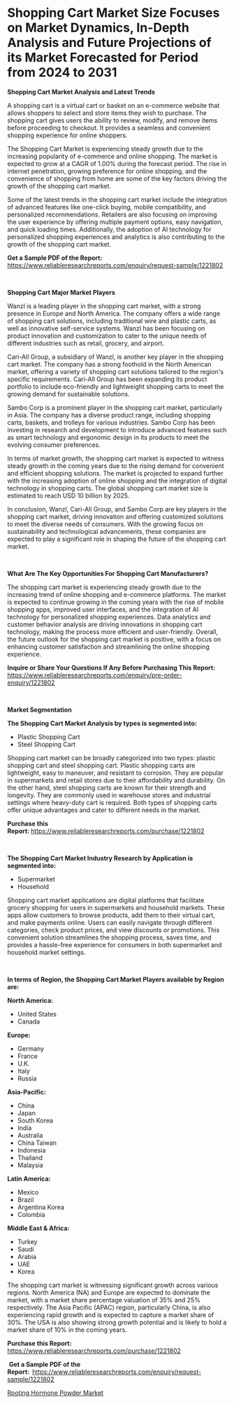 <p><h1>Shopping Cart Market Size Focuses on Market Dynamics, In-Depth Analysis and Future Projections of its Market Forecasted for Period from 2024 to 2031</h1></p><p><strong>Shopping Cart Market Analysis and Latest Trends</strong></p>
<p><p>A shopping cart is a virtual cart or basket on an e-commerce website that allows shoppers to select and store items they wish to purchase. The shopping cart gives users the ability to review, modify, and remove items before proceeding to checkout. It provides a seamless and convenient shopping experience for online shoppers.</p><p>The Shopping Cart Market is experiencing steady growth due to the increasing popularity of e-commerce and online shopping. The market is expected to grow at a CAGR of 1.00% during the forecast period. The rise in internet penetration, growing preference for online shopping, and the convenience of shopping from home are some of the key factors driving the growth of the shopping cart market.</p><p>Some of the latest trends in the shopping cart market include the integration of advanced features like one-click buying, mobile compatibility, and personalized recommendations. Retailers are also focusing on improving the user experience by offering multiple payment options, easy navigation, and quick loading times. Additionally, the adoption of AI technology for personalized shopping experiences and analytics is also contributing to the growth of the shopping cart market.</p></p>
<p><strong>Get a Sample PDF of the Report:&nbsp;</strong> <a href="https://www.reliableresearchreports.com/enquiry/request-sample/1221802">https://www.reliableresearchreports.com/enquiry/request-sample/1221802</a></p>
<p>&nbsp;</p>
<p><strong>Shopping Cart Major Market Players</strong></p>
<p><p>Wanzl is a leading player in the shopping cart market, with a strong presence in Europe and North America. The company offers a wide range of shopping cart solutions, including traditional wire and plastic carts, as well as innovative self-service systems. Wanzl has been focusing on product innovation and customization to cater to the unique needs of different industries such as retail, grocery, and airport.</p><p>Cari-All Group, a subsidiary of Wanzl, is another key player in the shopping cart market. The company has a strong foothold in the North American market, offering a variety of shopping cart solutions tailored to the region's specific requirements. Cari-All Group has been expanding its product portfolio to include eco-friendly and lightweight shopping carts to meet the growing demand for sustainable solutions.</p><p>Sambo Corp is a prominent player in the shopping cart market, particularly in Asia. The company has a diverse product range, including shopping carts, baskets, and trolleys for various industries. Sambo Corp has been investing in research and development to introduce advanced features such as smart technology and ergonomic design in its products to meet the evolving consumer preferences.</p><p>In terms of market growth, the shopping cart market is expected to witness steady growth in the coming years due to the rising demand for convenient and efficient shopping solutions. The market is projected to expand further with the increasing adoption of online shopping and the integration of digital technology in shopping carts. The global shopping cart market size is estimated to reach USD 10 billion by 2025.</p><p>In conclusion, Wanzl, Cari-All Group, and Sambo Corp are key players in the shopping cart market, driving innovation and offering customized solutions to meet the diverse needs of consumers. With the growing focus on sustainability and technological advancements, these companies are expected to play a significant role in shaping the future of the shopping cart market.</p></p>
<p>&nbsp;</p>
<p><strong>What Are The Key Opportunities For Shopping Cart Manufacturers?</strong></p>
<p><p>The shopping cart market is experiencing steady growth due to the increasing trend of online shopping and e-commerce platforms. The market is expected to continue growing in the coming years with the rise of mobile shopping apps, improved user interfaces, and the integration of AI technology for personalized shopping experiences. Data analytics and customer behavior analysis are driving innovations in shopping cart technology, making the process more efficient and user-friendly. Overall, the future outlook for the shopping cart market is positive, with a focus on enhancing customer satisfaction and streamlining the online shopping experience.</p></p>
<p><strong>Inquire or Share Your Questions If Any Before Purchasing This Report:</strong> <a href="https://www.reliableresearchreports.com/enquiry/pre-order-enquiry/1221802">https://www.reliableresearchreports.com/enquiry/pre-order-enquiry/1221802</a></p>
<p>&nbsp;</p>
<p><strong>Market Segmentation</strong></p>
<p><strong>The Shopping Cart Market Analysis by types is segmented into:</strong></p>
<p><ul><li>Plastic Shopping Cart</li><li>Steel Shopping Cart</li></ul></p>
<p><p>Shopping cart market can be broadly categorized into two types: plastic shopping cart and steel shopping cart. Plastic shopping carts are lightweight, easy to maneuver, and resistant to corrosion. They are popular in supermarkets and retail stores due to their affordability and durability. On the other hand, steel shopping carts are known for their strength and longevity. They are commonly used in warehouse stores and industrial settings where heavy-duty cart is required. Both types of shopping carts offer unique advantages and cater to different needs in the market.</p></p>
<p><strong>Purchase this Report:&nbsp;</strong><a href="https://www.reliableresearchreports.com/purchase/1221802">https://www.reliableresearchreports.com/purchase/1221802</a></p>
<p>&nbsp;</p>
<p><strong>The Shopping Cart Market Industry Research by Application is segmented into:</strong></p>
<p><ul><li>Supermarket</li><li>Household</li></ul></p>
<p><p>Shopping cart market applications are digital platforms that facilitate grocery shopping for users in supermarkets and household markets. These apps allow customers to browse products, add them to their virtual cart, and make payments online. Users can easily navigate through different categories, check product prices, and view discounts or promotions. This convenient solution streamlines the shopping process, saves time, and provides a hassle-free experience for consumers in both supermarket and household market settings.</p></p>
<p>&nbsp;</p>
<p><strong>In terms of Region, the Shopping Cart Market Players available by Region are:</strong></p>
<p>
    <p> <strong> North America: </strong>
        <ul>
            <li>United States</li>
            <li>Canada</li>
        </ul>
        </p> 
    <p> <strong> Europe: </strong>
        <ul>
            <li>Germany</li>
            <li>France</li>
            <li>U.K.</li>
            <li>Italy</li>
            <li>Russia</li>
        </ul>
        </p> 
    <p> <strong> Asia-Pacific: </strong>
        <ul>
            <li>China</li>
            <li>Japan</li>
            <li>South Korea</li>
            <li>India</li>
            <li>Australia</li>
            <li>China Taiwan</li>
            <li>Indonesia</li>
            <li>Thailand</li>
            <li>Malaysia</li>
        </ul>
        </p> 
    <p> <strong> Latin America: </strong>
        <ul>
            <li>Mexico</li>
            <li>Brazil</li>
            <li>Argentina Korea</li>
            <li>Colombia</li>
        </ul>
        </p> 
    <p> <strong> Middle East & Africa: </strong>
        <ul>
            <li>Turkey</li>
            <li>Saudi</li>
            <li>Arabia</li>
            <li>UAE</li>
            <li>Korea</li>
        </ul>
    </p>
    </p>
<p><p>The shopping cart market is witnessing significant growth across various regions. North America (NA) and Europe are expected to dominate the market, with a market share percentage valuation of 35% and 25% respectively. The Asia Pacific (APAC) region, particularly China, is also experiencing rapid growth and is expected to capture a market share of 30%. The USA is also showing strong growth potential and is likely to hold a market share of 10% in the coming years.</p></p>
<p><strong>Purchase this Report: </strong><a href="https://www.reliableresearchreports.com/purchase/1221802">https://www.reliableresearchreports.com/purchase/1221802</a></p>
<p>&nbsp;<strong>Get a Sample PDF of the Report:&nbsp;&nbsp;</strong><a href="https://www.reliableresearchreports.com/enquiry/request-sample/1221802">https://www.reliableresearchreports.com/enquiry/request-sample/1221802</a></p>
<p><strong></strong></p>
<p><p><a href="https://scarlet-rocket-c63.notion.site/Rooting-Hormone-Powder-Market-Analysis-and-Market-Size-Global-Industry-Overview-Market-Segmentatio-feb606638ee54fe0a112de9162cabd65">Rooting Hormone Powder Market</a></p></p>